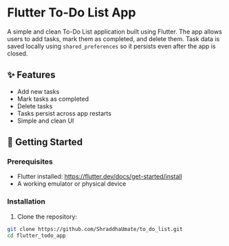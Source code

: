 # Flutter To-Do List App

A simple and clean To-Do List application built using Flutter. The app allows users to add tasks, mark them as completed, and delete them. Task data is saved locally using `shared_preferences` so it persists even after the app is closed.

## ✨ Features

- Add new tasks
- Mark tasks as completed
- Delete tasks
- Tasks persist across app restarts
- Simple and clean UI

## 🚀 Getting Started

### Prerequisites

- Flutter installed: https://flutter.dev/docs/get-started/install
- A working emulator or physical device

### Installation

1. Clone the repository:

```bash
git clone https://github.com/ShraddhaUmate/to_do_list.git
cd flutter_todo_app
